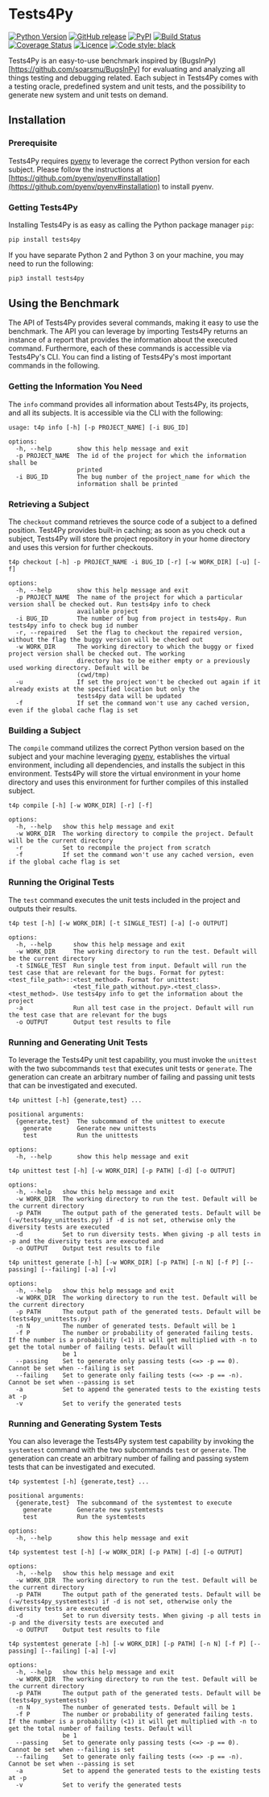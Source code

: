 # Tests4Py

[![Python Version](https://img.shields.io/pypi/pyversions/sflkit)](https://pypi.org/project/tests4py/)
[![GitHub release](https://img.shields.io/github/v/release/uds-se/sflkit)](https://img.shields.io/github/v/release/smythi93/tests4py)
[![PyPI](https://img.shields.io/pypi/v/sflkit)](https://pypi.org/project/tests4py/)
[![Build Status](https://img.shields.io/github/actions/workflow/status/smythi93/tests4py/test-tests4py.yml?branch=main)](https://img.shields.io/github/actions/workflow/status/smythi93/tests4py/test-tests4py.yml?branch=main)
[![Coverage Status](https://coveralls.io/repos/github/smythi93/tests4py/badge.svg?branch=main)](https://coveralls.io/github/smythi93/tests4py?branch=main)
[![Licence](https://img.shields.io/github/license/smythi93/tests4py)](https://img.shields.io/github/license/smythi93/tests4py)
[![Code style: black](https://img.shields.io/badge/code%20style-black-000000.svg)](https://github.com/psf/black)

Tests4Py is an easy-to-use benchmark inspired by (BugsInPy)[https://github.com/soarsmu/BugsInPy] for evaluating and analyzing all things testing and debugging related.
Each subject in Tests4Py comes with a testing oracle, predefined system and unit tests, and the possibility to generate new system and unit tests on demand.

## Installation

### Prerequisite

Tests4Py requires [pyenv](https://github.com/pyenv/pyenv) to leverage the correct Python version for each subject. 
Please follow the instructions at [https://github.com/pyenv/pyenv#installation](https://github.com/pyenv/pyenv#installation) to install pyenv.

### Getting Tests4Py

Installing Tests4Py is as easy as calling the Python package manager `pip`:
```sh
pip install tests4py
```
If you have separate Python 2 and Python 3 on your machine, you may need to run the following:
```sh
pip3 install tests4py
```

## Using the Benchmark

The API of Tests4Py provides several commands, making it easy to use the benchmark.
The API you can leverage by importing Tests4Py returns an instance of a report that provides the information about the executed command.
Furthermore, each of these commands is accessible via Tests4Py's CLI.
You can find a listing of Tests4Py's most important commands in the following.

### Getting the Information You Need

The `info` command provides all information about Tests4Py, its projects, and all its subjects.
It is accessible via the CLI with the following:
```
usage: t4p info [-h] [-p PROJECT_NAME] [-i BUG_ID]

options:
  -h, --help       show this help message and exit
  -p PROJECT_NAME  The id of the project for which the information shall be
                   printed
  -i BUG_ID        The bug number of the project_name for which the
                   information shall be printed
```

### Retrieving a Subject 

The `checkout` command retrieves the source code of a subject to a defined position. Test4Py provides built-in caching; as soon as you check out a subject, Tests4Py will store the project repository in your home directory and uses this version for further checkouts.

```
t4p checkout [-h] -p PROJECT_NAME -i BUG_ID [-r] [-w WORK_DIR] [-u] [-f]

options:
  -h, --help       show this help message and exit
  -p PROJECT_NAME  The name of the project for which a particular version shall be checked out. Run tests4py info to check
                   available project
  -i BUG_ID        The number of bug from project in tests4py. Run tests4py info to check bug id number
  -r, --repaired   Set the flag to checkout the repaired version, without the flag the buggy version will be checked out
  -w WORK_DIR      The working directory to which the buggy or fixed project version shall be checked out. The working
                   directory has to be either empty or a previously used working directory. Default will be
                   (cwd/tmp)
  -u               If set the project won't be checked out again if it already exists at the specified location but only the
                   tests4py data will be updated
  -f               If set the command won't use any cached version, even if the global cache flag is set
```

### Building a Subject

The `compile` command utilizes the correct Python version based on the subject and your machine leveraging [pyenv](https://github.com/pyenv/pyenv), establishes the virtual environment, including all dependencies, and installs the subject in this environment. Tests4Py will store the virtual environment in your home directory and uses this environment for further compiles of this installed subject.

```
t4p compile [-h] [-w WORK_DIR] [-r] [-f]

options:
  -h, --help   show this help message and exit
  -w WORK_DIR  The working directory to compile the project. Default will be the current directory
  -r           Set to recompile the project from scratch
  -f           If set the command won't use any cached version, even if the global cache flag is set
```

### Running the Original Tests

The `test` command executes the unit tests included in the project and outputs their results.

```
t4p test [-h] [-w WORK_DIR] [-t SINGLE_TEST] [-a] [-o OUTPUT]

options:
  -h, --help      show this help message and exit
  -w WORK_DIR     The working directory to run the test. Default will be the current directory
  -t SINGLE_TEST  Run single test from input. Default will run the test case that are relevant for the bugs. Format for pytest: <test_file_path>::<test_method>. Format for unittest:
                  <test_file_path_without.py>.<test_class>.<test_method>. Use tests4py info to get the information about the project
  -a              Run all test case in the project. Default will run the test case that are relevant for the bugs
  -o OUTPUT       Output test results to file

```

### Running and Generating Unit Tests

To leverage the Tests4Py unit test capability, you must invoke the `unittest` with the two subcommands `test` that 
executes unit tests or `generate`. The generation can create an arbitrary number of failing and passing unit tests that 
can be investigated and executed.
```
t4p unittest [-h] {generate,test} ...

positional arguments:
  {generate,test}  The subcommand of the unittest to execute
    generate       Generate new unittests
    test           Run the unittests

options:
  -h, --help       show this help message and exit
```
```
t4p unittest test [-h] [-w WORK_DIR] [-p PATH] [-d] [-o OUTPUT]

options:
  -h, --help   show this help message and exit
  -w WORK_DIR  The working directory to run the test. Default will be the current directory
  -p PATH      The output path of the generated tests. Default will be (-w/tests4py_unittests.py) if -d is not set, otherwise only the diversity tests are executed
  -d           Set to run diversity tests. When giving -p all tests in -p and the diversity tests are executed and
  -o OUTPUT    Output test results to file

```
```
t4p unittest generate [-h] [-w WORK_DIR] [-p PATH] [-n N] [-f P] [--passing] [--failing] [-a] [-v]

options:
  -h, --help   show this help message and exit
  -w WORK_DIR  The working directory to run the test. Default will be the current directory
  -p PATH      The output path of the generated tests. Default will be (tests4py_unittests.py)
  -n N         The number of generated tests. Default will be 1
  -f P         The number or probability of generated failing tests. If the number is a probability (<1) it will get multiplied with -n to get the total number of failing tests. Default will
               be 1
  --passing    Set to generate only passing tests (<=> -p == 0). Cannot be set when --failing is set
  --failing    Set to generate only failing tests (<=> -p == -n). Cannot be set when --passing is set
  -a           Set to append the generated tests to the existing tests at -p
  -v           Set to verify the generated tests

```

### Running and Generating System Tests

You can also leverage the Tests4Py system test capability by invoking the `systemtest` command with the two subcommands 
`test` or `generate`. The generation can create an arbitrary number of failing and passing system tests that can be 
investigated and executed.

```
t4p systemtest [-h] {generate,test} ...

positional arguments:
  {generate,test}  The subcommand of the systemtest to execute
    generate       Generate new systemtests
    test           Run the systemtests

options:
  -h, --help       show this help message and exit
```

```
t4p systemtest test [-h] [-w WORK_DIR] [-p PATH] [-d] [-o OUTPUT]

options:
  -h, --help   show this help message and exit
  -w WORK_DIR  The working directory to run the test. Default will be the current directory
  -p PATH      The output path of the generated tests. Default will be (-w/tests4py_systemtests) if -d is not set, otherwise only the diversity tests are executed
  -d           Set to run diversity tests. When giving -p all tests in -p and the diversity tests are executed and
  -o OUTPUT    Output test results to file
```

```
t4p systemtest generate [-h] [-w WORK_DIR] [-p PATH] [-n N] [-f P] [--passing] [--failing] [-a] [-v]

options:
  -h, --help   show this help message and exit
  -w WORK_DIR  The working directory to run the test. Default will be the current directory
  -p PATH      The output path of the generated tests. Default will be (tests4py_systemtests)
  -n N         The number of generated tests. Default will be 1
  -f P         The number or probability of generated failing tests. If the number is a probability (<1) it will get multiplied with -n to get the total number of failing tests. Default will
               be 1
  --passing    Set to generate only passing tests (<=> -p == 0). Cannot be set when --failing is set
  --failing    Set to generate only failing tests (<=> -p == -n). Cannot be set when --passing is set
  -a           Set to append the generated tests to the existing tests at -p
  -v           Set to verify the generated tests
```
